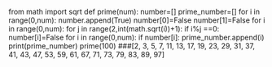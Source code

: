 from math import sqrt
 def prime(num):
	number=[]
	prime_number=[]
	for i in range(0,num):
		number.append(True)
	number[0]=False
	number[1]=False
	for i in range(0,num):
		for j in range(2,int(math.sqrt(i))+1):
			if i%j ==0:
				number[i]=False
	for i in range(0,num):
		if number[i]:
			prime_number.append(i)
	print(prime_number)
prime(100)
###[2, 3, 5, 7, 11, 13, 17, 19, 23, 29, 31, 37, 41, 43, 47, 53, 59, 61, 67, 71, 73, 79, 83, 89, 97]
